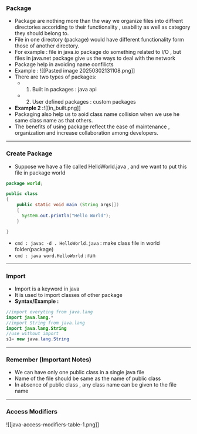 ### **Package**
- Package are nothing more than the way we organize files into diffrent directories accoriding to their functionality , usability as well as category they should belong to.
- File in one directory (package)  would have different functionality form those of another directory.
- For example : file in java.io package do something related to I/O , but files in java.net package give us the ways to deal with the network 
- Package help in avoiding name confilicts
- Example : ![[Pasted image 20250302131108.png]]
- There are two types of packages:
	- 1. Built in packages : java api
	- 2. User defined packages : custom packages 
- **Example 2 :**![[in_built.png]]
- Packaging also help us to aoid class name collision when we use he same class name as that others.
- The benefits of using package reflect the ease of maintenance , organization and increase collaboration among developers.
---
### **Create Package**
- Suppose we have a file called HelloWorld.java , and we want to put this file in package world
```java 
package world;

public class 
{
	public static void main (String args[])
	{
	  System.out.println("Hello World");
	}

}
```
- `cmd : javac -d . HelloWorld.java` : make class file in world folder(package)
- `cmd : java word.HelloWorld` : run
---
### **Import**
- Import is a keyword in java
- It is used to import classes of other package 
- **Syntax/Example :**
```java
//import everyting from java.lang
import java.lang.*
//import String from java.lang
import java.lang.String
//use without import
s1= new java.lang.String 
```

---

### **Remember (Important Notes)**
- We can have only one public class in a single java file 
- Name of the file should be same as the name of public class
- In absence of public class , any class name can be given to the file name  



---
### **Access Modifiers**
![[java-access-modifiers-table-1.png]]